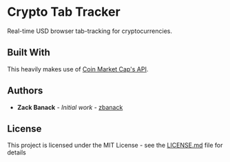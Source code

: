 # Crypto Tab Tracker

Real-time USD browser tab-tracking for cryptocurrencies.

## Built With

This heavily makes use of [Coin Market Cap's API](https://api.coinmarketcap.com).

## Authors

* **Zack Banack** - *Initial work* - [zbanack](https://github.com/zbanack)

## License

This project is licensed under the MIT License - see the [LICENSE.md](LICENSE.md) file for details